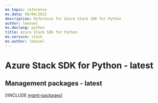 ```yaml
---
ms.topic: reference
ms.data: 08/04/2022
description: Reference for Azure Stack SDK for Python
author: lmazuel
ms.devlang: python
title: Azure Stack SDK for Python
ms.service: stack
ms.author: lmazuel
---
```

# Azure Stack SDK for Python - latest

## Management packages - latest
[!INCLUDE [mgmt-packages](stack-mgmt-index.md)]